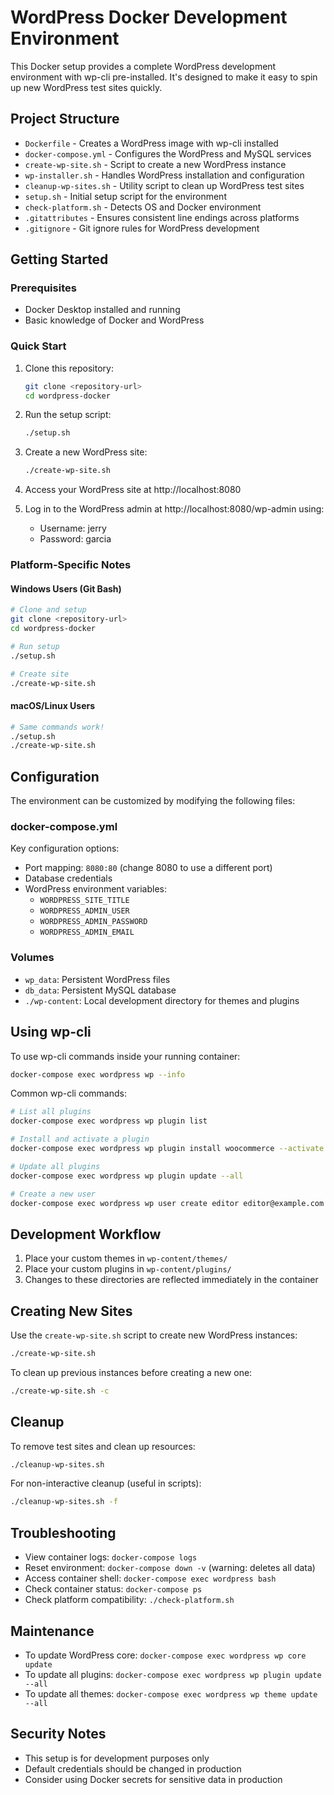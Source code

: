 # WordPress Docker Development Environment

This Docker setup provides a complete WordPress development environment with wp-cli pre-installed. It's designed to make it easy to spin up new WordPress test sites quickly.

## Project Structure

- `Dockerfile` - Creates a WordPress image with wp-cli installed
- `docker-compose.yml` - Configures the WordPress and MySQL services
- `create-wp-site.sh` - Script to create a new WordPress instance
- `wp-installer.sh` - Handles WordPress installation and configuration
- `cleanup-wp-sites.sh` - Utility script to clean up WordPress test sites
- `setup.sh` - Initial setup script for the environment
- `check-platform.sh` - Detects OS and Docker environment
- `.gitattributes` - Ensures consistent line endings across platforms
- `.gitignore` - Git ignore rules for WordPress development

## Getting Started

### Prerequisites

- Docker Desktop installed and running
- Basic knowledge of Docker and WordPress

### Quick Start

1. Clone this repository:
   ```bash
   git clone <repository-url>
   cd wordpress-docker
   ```

2. Run the setup script:
   ```bash
   ./setup.sh
   ```

3. Create a new WordPress site:
   ```bash
   ./create-wp-site.sh
   ```

4. Access your WordPress site at http://localhost:8080

5. Log in to the WordPress admin at http://localhost:8080/wp-admin using:
   - Username: jerry
   - Password: garcia

### Platform-Specific Notes

#### Windows Users (Git Bash)
```bash
# Clone and setup
git clone <repository-url>
cd wordpress-docker

# Run setup
./setup.sh

# Create site
./create-wp-site.sh
```

#### macOS/Linux Users
```bash
# Same commands work!
./setup.sh
./create-wp-site.sh
```

## Configuration

The environment can be customized by modifying the following files:

### docker-compose.yml

Key configuration options:
- Port mapping: `8080:80` (change 8080 to use a different port)
- Database credentials
- WordPress environment variables:
  - `WORDPRESS_SITE_TITLE`
  - `WORDPRESS_ADMIN_USER`
  - `WORDPRESS_ADMIN_PASSWORD`
  - `WORDPRESS_ADMIN_EMAIL`

### Volumes

- `wp_data`: Persistent WordPress files
- `db_data`: Persistent MySQL database
- `./wp-content`: Local development directory for themes and plugins

## Using wp-cli

To use wp-cli commands inside your running container:

```bash
docker-compose exec wordpress wp --info
```

Common wp-cli commands:

```bash
# List all plugins
docker-compose exec wordpress wp plugin list

# Install and activate a plugin
docker-compose exec wordpress wp plugin install woocommerce --activate

# Update all plugins
docker-compose exec wordpress wp plugin update --all

# Create a new user
docker-compose exec wordpress wp user create editor editor@example.com --role=editor
```

## Development Workflow

1. Place your custom themes in `wp-content/themes/`
2. Place your custom plugins in `wp-content/plugins/`
3. Changes to these directories are reflected immediately in the container

## Creating New Sites

Use the `create-wp-site.sh` script to create new WordPress instances:

```bash
./create-wp-site.sh
```

To clean up previous instances before creating a new one:

```bash
./create-wp-site.sh -c
```

## Cleanup

To remove test sites and clean up resources:

```bash
./cleanup-wp-sites.sh
```

For non-interactive cleanup (useful in scripts):

```bash
./cleanup-wp-sites.sh -f
```

## Troubleshooting

- View container logs: `docker-compose logs`
- Reset environment: `docker-compose down -v` (warning: deletes all data)
- Access container shell: `docker-compose exec wordpress bash`
- Check container status: `docker-compose ps`
- Check platform compatibility: `./check-platform.sh`

## Maintenance

- To update WordPress core: `docker-compose exec wordpress wp core update`
- To update all plugins: `docker-compose exec wordpress wp plugin update --all`
- To update all themes: `docker-compose exec wordpress wp theme update --all`

## Security Notes

- This setup is for development purposes only
- Default credentials should be changed in production
- Consider using Docker secrets for sensitive data in production

